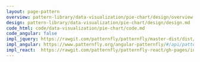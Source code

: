 ```yaml
---
layout: page-pattern
overview: pattern-library/data-visualization/pie-chart/design/overview.md
design: pattern-library/data-visualization/pie-chart/design/design.md
code_html: code/data-visualization/pie-chart/code.md
code_angular: false
impl_jquery: https://rawgit.com/patternfly/patternfly/master-dist/dist/tests/pie-charts.html
impl_angular: https://www.patternfly.org/angular-patternfly/#/api/patternfly.charts.component:pfC3Chart
impl_react:  https://rawgit.com/patternfly/patternfly-react/gh-pages/index.html?selectedKind=Chart&selectedStory=Pie%20Charts
---
```

